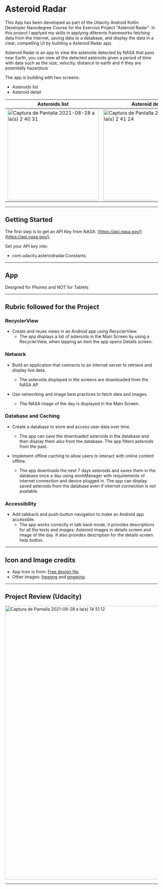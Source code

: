 # Asteroid Radar

This App has been developed as part of the Udacity Android Kotlin Developer Nanodegree Course for the Exercise Project "Asteroid Radar". In this project I applyed my skills in applying diferents frameworks fetching data from the internet, saving data to a database, and display the data in a clear, compelling UI by building a Asteroid Radar app. 

Asteroid Radar is an app to view the asteroids detected by NASA that pass near Earth, you can view all the detected asteroids given a period of time with data such as the size, velocity, distance to earth and if they are potentially hazardous

The app is building with two screens:

* Asteroids list
* Asteroid detail

|Asteroids list|Asteroid detail|
|---|---|
|<img width="300" alt="Captura de Pantalla 2021-08-28 a la(s) 2 40 31" src="https://user-images.githubusercontent.com/37081739/131210544-7f550bc7-4d9d-4a47-8443-524f634a8982.png">|<img width="300" alt="Captura de Pantalla 2021-08-28 a la(s) 2 41 24" src="https://user-images.githubusercontent.com/37081739/131210563-fc45b912-a36f-4ff0-a544-fe486d86cf12.png">|

---

## Getting Started

The first step is to get an API Key from NASA: [https://api.nasa.gov/](https://api.nasa.gov/).

Set your API key into: 
* com.udacity.asteroidradar.Constants

---

## App

Designed for Phones and NOT for Tablets

---

## Rubric followed for the Project

### RecyclerView

* Create and reuse views in an Android app using RecyclerView.
	* The app displays a list of asteroids in the Main Screen by using a RecyclerView, when tapping an item the app opens Details screen.

### Network
      
* Build an application that connects to an internet server to retrieve and display live data.
	* The asteroids displayed in the screens are downloaded from the NASA AP.

* Use networking and image best practices to fetch data and images.
	* The NASA image of the day is displayed in the Main Screen.

### Database and Caching

* Create a database to store and access user data over time.
	* The app can save the downloaded asteroids in the database and then display them also from the database. The app filters asteroids from the past.

* Implement offline caching to allow users to interact with online content offline.
  * The app downloads the next 7 days asteroids and saves them in the database once a day using workManager with requirements of internet connection and device plugged in. The app can display saved asteroids from the database even if internet connection is not available.    

### Accessibility

* Add talkback and push-button navigation to make an Android app accessible.
	* The app works correctly in talk back mode, it provides descriptions for all the texts and images: Asteroid images in details screen and image of the day. It also provides description for the details screen help button.

---

## Icon and Image credits

* App Icon is from: [Free design file](https://freedesignfile.com/).
* Other images: [freepng](https://www.freepng.es/) and [pngwing](www.pngwing.com).

---

## Project Review (Udacity)

<img width="900" alt="Captura de Pantalla 2021-08-28 a la(s) 14 51 12" src="https://user-images.githubusercontent.com/37081739/131229468-9c8d7ea4-17ec-45f2-8395-1e876cc2fd58.png">

---
